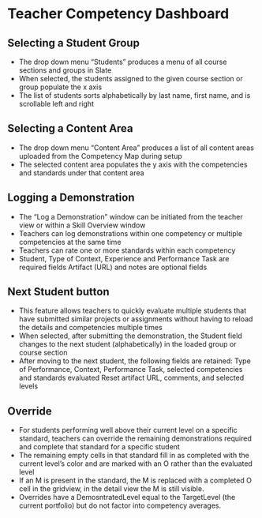 # Teacher Competency Dashboard

## Selecting a Student Group

* The drop down menu “Students” produces a menu of all course sections and groups in Slate
* When selected, the students assigned to the given course section or group populate the x axis
* The list of students sorts alphabetically by last name, first name, and is scrollable left and right

## Selecting a Content Area

* The drop down menu “Content Area” produces a list of all content areas uploaded from the Competency Map during setup
* The selected content area populates the y axis with the competencies and standards under that content area

## Logging a Demonstration

* The “Log a Demonstration” window can be initiated from the teacher view or within a Skill Overview window
* Teachers can log demonstrations within one competency or multiple competencies at the same time
* Teachers can rate one or more standards within each competency
* Student, Type of Context, Experience and Performance Task are required fields
  Artifact \(URL\) and notes are optional fields

## Next Student button

* This feature allows teachers to quickly evaluate multiple students that have submitted similar projects or assignments without having to reload the details and competencies multiple times
* When selected, after submitting the demonstration, the Student field changes to the next student \(alphabetically\) in the loaded group or course section
* After moving to the next student, the following fields are retained: Type of Performance, Context, Performance Task, selected competencies and standards evaluated
  Reset artifact URL, comments, and selected levels

## Override

* For students performing well above their current level on a specific standard, teachers can override the remaining demonstrations required and complete that standard for a specific student
* The remaining empty cells in that standard fill in as completed with the current level’s color and are marked with an O rather than the evaluated level
* If an M is present in the standard, the M is replaced with a completed O cell in the gridview, in the detail view the M is still visible.
* Overrides have a DemosntratedLevel equal to the TargetLevel \(the current portfolio\) but do not factor into competency averages.
